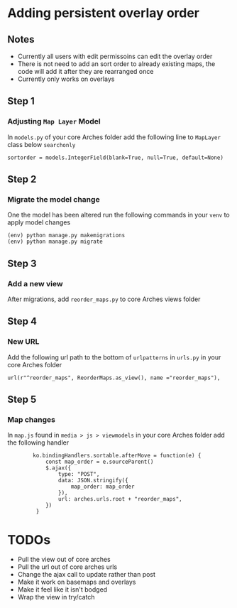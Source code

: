 # Adding persistent overlay order

## Notes

- Currently all users with edit permissoins can edit the overlay order
- There is not need to add an sort order to already existing maps, the code will add it after they are rearranged once
- Currently only works on overlays

## Step 1
### Adjusting `Map Layer` Model

In `models.py` of your core Arches folder add the following line to `MapLayer` class below `searchonly`
```
sortorder = models.IntegerField(blank=True, null=True, default=None)
```


## Step 2
### Migrate the model change

One the model has been altered run the following commands in your `venv` to apply model changes

```
(env) python manage.py makemigrations
(env) python manage.py migrate
```


## Step 3
### Add a new view

After migrations, add `reorder_maps.py` to core Arches views folder


## Step 4
### New URL

Add the following url path to the bottom of `urlpatterns` in `urls.py` in your core Arches folder
```
url(r"^reorder_maps", ReorderMaps.as_view(), name ="reorder_maps"),
```


## Step 5
### Map changes

In `map.js` found in `media > js > viewmodels` in your core Arches folder add the following handler
```
        ko.bindingHandlers.sortable.afterMove = function(e) {
            const map_order = e.sourceParent()
            $.ajax({
                type: "POST",
                data: JSON.stringify({
                    map_order: map_order
                }),
                url: arches.urls.root + "reorder_maps",
            })
         }
```

# TODOs

- Pull the view out of core arches
- Pull the url out of core arches urls
- Change the ajax call to update rather than post
- Make it work on basemaps and overlays
- Make it feel like it isn't bodged 
- Wrap the view in try/catch
